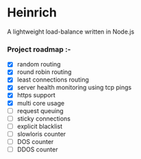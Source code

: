 # Heinrich

A lightweight load-balance written in Node.js


### Project roadmap :-

- [x] random routing
- [x] round robin routing
- [x] least connections routing
- [x] server health monitoring using tcp pings
- [x] https support
- [x] multi core usage
- [ ] request queuing
- [ ] sticky connections
- [ ] explicit blacklist
- [ ] slowloris counter
- [ ] DOS counter
- [ ] DDOS counter